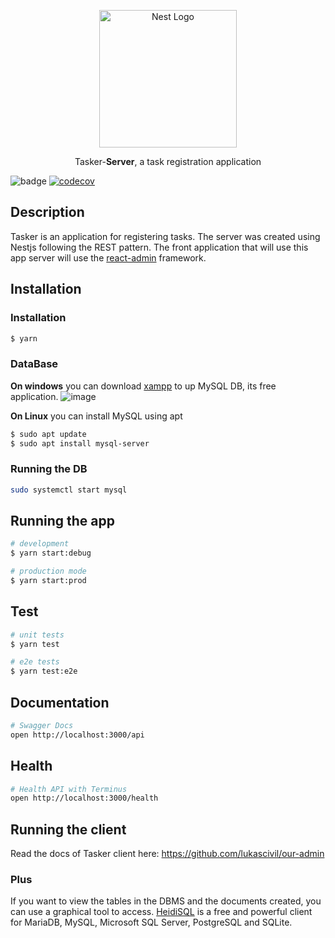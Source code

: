 <p align="center">
  <a href="http://nestjs.com/" target="blank"><img src="https://nestjs.com/img/logo_text.svg" width="220" alt="Nest Logo" /></a>
</p>

<p align="center">Tasker-<strong>Server</strong>, a task registration application</p>

![badge](https://action-badges.now.sh/lukascivil/tasker)
[![codecov](https://codecov.io/gh/lukascivil/tasker/branch/master/graph/badge.svg)](https://codecov.io/gh/lukascivil/tasker)

## Description

Tasker is an application for registering tasks. The server was created using Nestjs following the REST pattern. The front application that will use this app server will use the [react-admin](https://marmelab.com/react-admin/Readme.html) framework.

## Installation

### Installation

```bash
$ yarn
```

### DataBase

<strong>On windows</strong> you can download [xampp](https://www.apachefriends.org/) to up MySQL DB, its free application.
![image](https://user-images.githubusercontent.com/7409802/99200349-8164d480-2783-11eb-9815-426f1af7f73e.png)

<strong>On Linux</strong> you can install MySQL using apt

```bash
$ sudo apt update
$ sudo apt install mysql-server
```

### Running the DB

```bash
sudo systemctl start mysql
```

## Running the app

```bash
# development
$ yarn start:debug

# production mode
$ yarn start:prod
```

## Test

```bash
# unit tests
$ yarn test

# e2e tests
$ yarn test:e2e
```

## Documentation

```bash
# Swagger Docs
open http://localhost:3000/api
```

## Health

```bash
# Health API with Terminus
open http://localhost:3000/health
```

## Running the client

Read the docs of Tasker client here: https://github.com/lukascivil/our-admin

### Plus

If you want to view the tables in the DBMS and the documents created, you can use a graphical tool to access.
[HeidiSQL](https://www.heidisql.com/) is a free and powerful client for MariaDB, MySQL, Microsoft SQL Server, PostgreSQL and SQLite.

